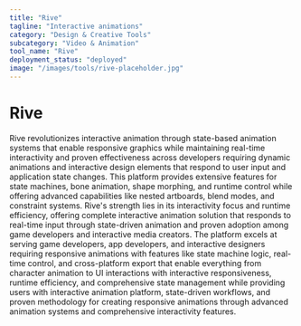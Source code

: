 ```yaml
---
title: "Rive"
tagline: "Interactive animations"
category: "Design & Creative Tools"
subcategory: "Video & Animation"
tool_name: "Rive"
deployment_status: "deployed"
image: "/images/tools/rive-placeholder.jpg"
---
```


# Rive

Rive revolutionizes interactive animation through state-based animation systems that enable responsive graphics while maintaining real-time interactivity and proven effectiveness across developers requiring dynamic animations and interactive design elements that respond to user input and application state changes. This platform provides extensive features for state machines, bone animation, shape morphing, and runtime control while offering advanced capabilities like nested artboards, blend modes, and constraint systems. Rive's strength lies in its interactivity focus and runtime efficiency, offering complete interactive animation solution that responds to real-time input through state-driven animation and proven adoption among game developers and interactive media creators. The platform excels at serving game developers, app developers, and interactive designers requiring responsive animations with features like state machine logic, real-time control, and cross-platform export that enable everything from character animation to UI interactions with interactive responsiveness, runtime efficiency, and comprehensive state management while providing users with interactive animation platform, state-driven workflows, and proven methodology for creating responsive animations through advanced animation systems and comprehensive interactivity features.
